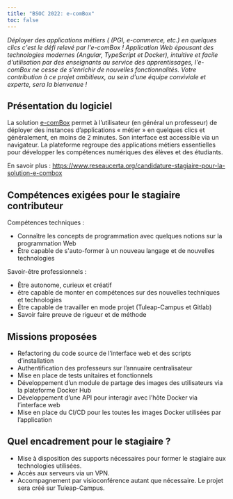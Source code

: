 ```yaml
---
title: "BSOC 2022: e-comBox"
toc: false
---
```


*Déployer des applications métiers ( (PGI, e-commerce, etc.) en quelques clics c'est le défi relevé par l'e-comBox !  Application Web épousant des technologies modernes (Angular, TypeScript et Docker), intuitive et facile d'utilisation par des enseignants au service des apprentissages, l'e-comBox ne cesse de s'enrichir de nouvelles fonctionnalités. Votre contribution à ce projet ambitieux, au sein d'une équipe conviviale et experte, sera la bienvenue !*

## Présentation du logiciel

La solution [e-comBox](https://gitlab.com/e-combox) permet à l’utilisateur (en général un professeur) de déployer des instances d’applications « métier » en quelques clics et généralement, en moins de 2 minutes. Son interface est accessible via un navigateur. La plateforme regroupe des applications métiers essentielles pour développer les compétences numériques des élèves et des étudiants.

En savoir plus : https://www.reseaucerta.org/candidature-stagiaire-pour-la-solution-e-combox

## Compétences exigées pour le stagiaire contributeur

Compétences techniques : 

- Connaître les concepts de programmation avec quelques notions sur la programmation Web
- Être capable de s'auto-former à un nouveau langage et de nouvelles technologies

Savoir-être professionnels : 

- Être autonome, curieux et créatif
- être capable de monter en compétences sur des nouvelles techniques et technologies
- Être capable de travailler en mode projet (Tuleap-Campus et Gitlab)
- Savoir faire preuve de rigueur et de méthode

## Missions proposées

- Refactoring du code source de l’interface web et des scripts d’installation
- Authentification des professeurs sur l’annuaire centralisateur
- Mise en place de tests unitaires et fonctionnels
- Développement d’un module de partage des images des utilisateurs via la plateforme Docker Hub
- Développement d’une API pour interagir avec l’hôte Docker via l’interface web
- Mise en place du CI/CD pour les toutes les images Docker utilisées par l’application

## Quel encadrement pour le stagiaire ?

- Mise à disposition des supports nécessaires pour former le stagiaire aux technologies utilisées.
- Accès aux serveurs via un VPN.
- Accompagnement par visioconférence autant que nécessaire. Le projet sera créé sur Tuleap-Campus.
